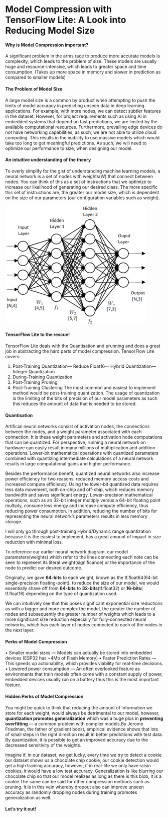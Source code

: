 # Model Compression with TensorFlow Lite: A Look into Reducing Model Size

#### Why is Model Compression important?

A significant problem in the arms race to produce more accurate models is complexity, which leads to the problem of size. These models are usually huge and resource-intensive, which leads to greater space and time consumption. (Takes up more space in memory and slower in prediction as compared to smaller models)

#### The Problem of Model Size

A large model size is a common by product when attempting to push the limits of model accuracy in predicting unseen data in deep learning applications. For example, with more nodes, we can detect subtler features in the dataset. However, for project requirements such as using AI in embedded systems that depend on fast predictions, we are limited by the available computational resources. Furthermore, prevailing edge devices do not have networking capabilities, as such, we are not able to utilize cloud computing. This results in the inability to use massive models which would take too long to get meaningful predictions.
As such, we will need to optimize our performance to size, when designing our model.

#### An intuitive understanding of the theory

To overly simplify for the gist of understanding machine learning models, a neural network is a set of nodes with weights(W) that connect between nodes. You can think of this as a set of instructions that we optimize to increase our likelihood of generating our desired class. The more specific this set of instructions are, the greater our model size, which is dependent on the size of our parameters (our configuration variables such as weight).

![alt text](docs/images/Picture1.png)

#### TensorFlow Lite to the rescue!
TensorFlow Lite deals with the Quantisation and prunning and does a great job in abstracting the hard parts of model compression.
TensorFlow Lite covers:
1. Post-Training Quantization— Reduce Float16— Hybrid Quantization— Integer Quantization
2. During-Training Quantization
3. Post-Training Pruning
4. Post-Training Clustering
The most common and easiest to implement method would be post-training quantization. The usage of quantization is the limiting of the bits of precision of our model parameters as such this reduces the amount of data that is needed to be stored.

#### Quantisation

Artificial neural networks consist of activation nodes, the connections between the nodes, and a weight parameter associated with each connection. It is these weight parameters and activation node computations that can be quantized. For perspective, running a neural network on hardware can easily result in many millions of multiplication and addition operations. Lower-bit mathematical operations with quantized parameters combined with quantizing intermediate calculations of a neural network results in large computational gains and higher performance.

Besides the performance benefit, quantized neural networks also increase power efficiency for two reasons: reduced memory access costs and increased compute efficiency. Using the lower-bit quantized data requires less data movement, both on-chip and off-chip, which reduces memory bandwidth and saves significant energy. Lower-precision mathematical operations, such as an 32-bit integer multiply versus a 64-bit floating point multiply, consume less energy and increase compute efficiency, thus reducing power consumption. In addition, reducing the number of bits for representing the neural network’s parameters results in less memory storage. 
   
I will only go through post-training Hybrid/Dynamic range quantization because it is the easiest to implement, has a great amount of impact in size reduction with minimal loss.

To reference our earlier neural network diagram, our model parameters(weights) which refer to the lines connecting each note can be seen to represent its literal weight(significance) or the importance of the node to predict our desired outcome.

Originally, we gave **64-bits** to each weight, known as the tf.float64(64-bit single-precision floating-point), to reduce the size of our model, we would essentially shave off from **64-bits** to **32-bits**(tf.float32) or **16-bits**( tf.float16) depending on the type of quantization used.

We can intuitively see that this poses significant exponential size reductions as with a bigger and more complex the model, the greater the number of nodes and subsequently the greater number of weights which leads to a more significant size reduction especially for fully-connected neural networks, which has each layer of nodes connected to each of the nodes in the next layer.

#### Perks of Model Compression

•	Smaller model sizes — Models can actually be stored into embedded devices (ESP32 has ~4Mb of Flash Memory)
•	Faster Prediction Rates — This speeds up actionability, which provides viability for real-time decisions.
•	Lowered power consumption — An often overlooked feature as environments that train models often come with a constant supply of power, embedded devices usually run on a battery thus this is the most important feature.

#### Hidden Perks of Model Compression

You might be quick to think that reducing the amount of information we store for each weight, would always be detrimental to our model, however, **quantization promotes generalization** which was a huge plus in **preventing overfitting** — a common problem with complex models.By Jerome Friedman, the father of gradient boost, empirical evidence shows that lots of small steps in the right direction result in better predictions with test data. By quantization, it is possible to get an improved accuracy due to the decreased sensitivity of the weights.

Imagine if, in our dataset, we get lucky, every time we try to detect a cookie our dataset shows us a chocolate chip cookie, our cookie detection would get a high training accuracy, however, if in real-life we only have raisin cookies, it would have a low test accuracy. Generalization is like blurring our chocolate chip so that our model realizes as long as there is this blob, it is a cookie.The same can be said for other compression methods such as pruning. It is in this vein whereby dropout also can improve unseen accuracy as randomly dropping nodes during training promotes generalization as well.

#### Let’s try it out!


















